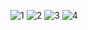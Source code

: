 ![1](https://github.com/mcngk/stockPrice_Prediction_Python/assets/162835012/b2f59270-07fb-453b-9857-c547e43d0d29)
![2](https://github.com/mcngk/stockPrice_Prediction_Python/assets/162835012/4e70f894-b092-42bb-9bd7-62c6ae558d4f)
![3](https://github.com/mcngk/stockPrice_Prediction_Python/assets/162835012/2adf9af5-78e8-475b-bec3-c4618bb4bba2)
![4](https://github.com/mcngk/stockPrice_Prediction_Python/assets/162835012/567cb98b-68ca-47fc-a08d-1804a158954a)

